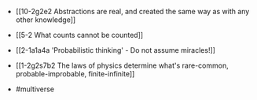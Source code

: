 - [[10-2g2e2 Abstractions are real, and created the same way as with any other knowledge]]
- [[5-2 What counts cannot be counted]]
- [[2-1a1a4a 'Probabilistic thinking' - Do not assume miracles!]]

- [[1-2g2s7b2 The laws of physics determine what's rare-common, probable-improbable, finite-infinite]]

- #multiverse
